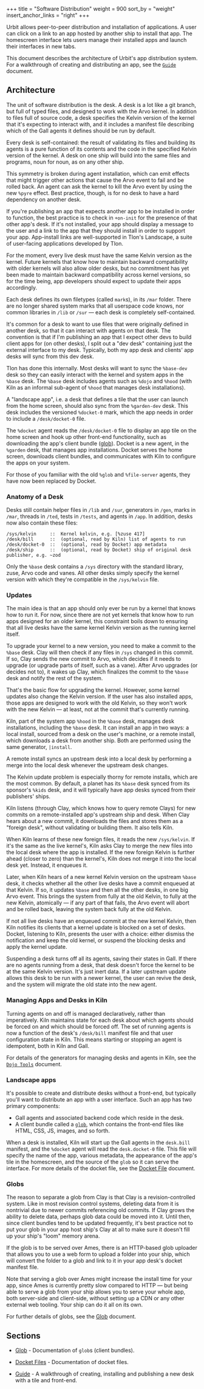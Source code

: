 +++
title = "Software Distribution"
weight = 900
sort_by = "weight"
insert_anchor_links = "right"
+++

Urbit allows peer-to-peer distribution and installation of applications. A user
can click on a link to an app hosted by another ship to install that app. The
homescreen interface lets users manage their installed apps and launch their
interfaces in new tabs.

This document describes the architecture of Urbit's app distribution system.
For a walkthrough of creating and distributing an app, see the
[`Guide`](/userspace/apps/guides/software-distribution) document.

## Architecture

The unit of software distribution is the desk. A desk is a lot like a git
branch, but full of typed files, and designed to work with the Arvo kernel. In
addition to files full of source code, a desk specifies the Kelvin version of
the kernel that it's expecting to interact with, and it includes a manifest
file describing which of the Gall agents it defines should be run by default.

Every desk is self-contained: the result of validating its files and building
its agents is a pure function of its contents and the code in the specified
Kelvin version of the kernel. A desk on one ship will build into the same files
and programs, noun for noun, as on any other ship.

This symmetry is broken during agent installation, which can emit effects that
might trigger other actions that cause the Arvo event to fail and be rolled
back. An agent can ask the kernel to kill the Arvo event by using the new
`%pyre` effect. Best practice, though, is for no desk to have a hard dependency
on another desk.

If you're publishing an app that expects another app to be installed in order
to function, the best practice is to check in `+on-init` for the presence of
that other app's desk. If it's not installed, your app should display a message
to the user and a link to the app that they should install in order to support
your app. App-install links are well-supported in Tlon's Landscape, a suite of
user-facing applications developed by Tlon.

For the moment, every live desk must have the same Kelvin version as the
kernel. Future kernels that know how to maintain backward compatibility with
older kernels will also allow older desks, but no commitment has yet been made
to maintain backward compatibility across kernel versions, so for the time
being, app developers should expect to update their apps accordingly.

Each desk defines its own filetypes (called `mark`s), in its `/mar` folder.
There are no longer shared system marks that all userspace code knows, nor
common libraries in `/lib` or `/sur` — each desk is completely self-contained.

It's common for a desk to want to use files that were originally defined in
another desk, so that it can interact with agents on that desk. The convention
is that if I'm publishing an app that I expect other devs to build client apps
for (on other desks), I split out a "dev desk" containing just the external
interface to my desk. Typically, both my app desk and clients' app desks will
sync from this dev desk.

Tlon has done this internally. Most desks will want to sync the `%base-dev`
desk so they can easily interact with the kernel and system apps in the `%base`
desk. The `%base` desk includes agents such as `%dojo` and `%hood` (with Kiln
as an informal sub-agent of `%hood` that manages desk installations).

A "landscape app", i.e. a desk that defines a tile that the user can launch
from the home screen, should also sync from the `%garden-dev` desk. This desk
includes the versioned `%docket-0` mark, which the app needs in order to
include a `/desk/docket-0` file.

The `%docket` agent reads the `/desk/docket-0` file to display an app tile on
the home screen and hook up other front-end functionality, such as downloading
the app's client bundle ([glob](/userspace/apps/reference/dist/glob)). Docket
is a new agent, in the `%garden` desk, that manages app installations. Docket
serves the home screen, downloads client bundles, and communicates with Kiln to
configure the apps on your system.

For those of you familiar with the old `%glob` and `%file-server` agents, they
have now been replaced by Docket.

### Anatomy of a Desk

Desks still contain helper files in `/lib` and `/sur`, generators in `/gen`,
marks in `/mar`, threads in `/ted`, tests in `/tests`, and agents in `/app`. In
addition, desks now also contain these files:

```
/sys/kelvin     ::  Kernel kelvin, e.g. [%zuse 417]
/desk/bill      ::  (optional, read by Kiln) list of agents to run
/desk/docket-0  ::  (optional, read by Docket) app metadata
/desk/ship      ::  (optional, read by Docket) ship of original desk publisher, e.g. ~zod
```

Only the `%base` desk contains a `/sys` directory with the standard library,
zuse, Arvo code and vanes. All other desks simply specify the kernel version
with which they're compatible in the `/sys/kelvin` file.

### Updates

The main idea is that an app should only ever be run by a kernel that knows how
to run it. For now, since there are not yet kernels that know how to run apps
designed for an older kernel, this constraint boils down to ensuring that all
live desks have the same kernel Kelvin version as the running kernel itself.

To upgrade your kernel to a new version, you need to make a commit to the
`%base` desk. Clay will then check if any files in `/sys` changed in this
commit. If so, Clay sends the new commit to Arvo, which decides if it needs to
upgrade (or upgrade parts of itself, such as a vane). After Arvo upgrades (or
decides not to), it wakes up Clay, which finalizes the commit to the `%base`
desk and notify the rest of the system.

That's the basic flow for upgrading the kernel. However, some kernel updates
also change the Kelvin version. If the user has also installed apps, those apps
are designed to work with the old Kelvin, so they won't work with the new
Kelvin — at least, not at the commit that's currently running.

Kiln, part of the system app `%hood` in the `%base` desk, manages desk
installations, including the `%base` desk. It can install an app in two ways: a
local install, sourced from a desk on the user's machine, or a remote install,
which downloads a desk from another ship. Both are performed using the same
generator, `|install`.

A remote install syncs an upstream desk into a local desk by performing a merge
into the local desk whenever the upstream desk changes.

The Kelvin update problem is especially thorny for remote installs, which are
the most common. By default, a planet has its `%base` desk synced from its
sponsor's `%kids` desk, and it will typically have app desks synced from their
publishers' ships.

Kiln listens (through Clay, which knows how to query remote Clays) for new
commits on a remote-installed app's upstream ship and desk. When Clay hears
about a new commit, it downloads the files and stores them as a "foreign desk",
without validating or building them. It also tells Kiln.

When Kiln learns of these new foreign files, it reads the new `/sys/kelvin`. If
it's the same as the live kernel's, Kiln asks Clay to merge the new files into
the local desk where the app is installed. If the new foreign Kelvin is further
ahead (closer to zero) than the kernel's, Kiln does not merge it into the local
desk yet. Instead, it enqueues it.

Later, when Kiln hears of a new kernel Kelvin version on the upstream `%base`
desk, it checks whether all the other live desks have a commit enqueued at that
Kelvin. If so, it updates `%base` and then all the other desks, in one big Arvo
event. This brings the system from fully at the old Kelvin, to fully at the new
Kelvin, atomically — if any part of that fails, the Arvo event will abort and
be rolled back, leaving the system back fully at the old Kelvin.

If not all live desks have an enqueued commit at the new kernel Kelvin, then
Kiln notifies its clients that a kernel update is blocked on a set of desks.
Docket, listening to Kiln, presents the user with a choice: either dismiss the
notification and keep the old kernel, or suspend the blocking desks and apply
the kernel update.

Suspending a desk turns off all its agents, saving their states in Gall. If
there are no agents running from a desk, that desk doesn't force the kernel to
be at the same Kelvin version. It's just inert data. If a later upstream update
allows this desk to be run with a newer kernel, the user can revive the desk,
and the system will migrate the old state into the new agent.

### Managing Apps and Desks in Kiln

Turning agents on and off is managed declaratively, rather than imperatively.
Kiln maintains state for each desk about which agents should be forced on and
which should be forced off. The set of running agents is now a function of the
desk's `/desk/bill` manifest file and that user configuration state in Kiln.
This means starting or stopping an agent is idempotent, both in Kiln and Gall.

For details of the generators for managing desks and agents in Kiln, see the
[`Dojo Tools`](https://urbit.org/using/os/dojo-tools#desks-apps-and-updates)
document.

### Landscape apps

It's possible to create and distribute desks without a front-end, but typically
you'll want to distribute an app with a user interface. Such an app has two
primary components:

- Gall agents and associated backend code which reside in the desk.
- A client bundle called a [`glob`](/userspace/apps/reference/dist/glob), which
  contains the front-end files like HTML, CSS, JS, images, and so forth.

When a desk is installed, Kiln will start up the Gall agents in the `desk.bill`
manifest, and the `%docket` agent will read the `desk.docket-0` file. This file
will specify the name of the app, various metadata, the appearance of the app's
tile in the homescreen, and the source of the `glob` so it can serve the
interface. For more details of the docket file, see the [Docket
File](/userspace/apps/reference/dist/docket) document.

### Globs

The reason to separate a glob from Clay is that Clay is a revision-controlled
system. Like in most revision control systems, deleting data from it is
nontrivial due to newer commits referencing old commits. If Clay grows the
ability to delete data, perhaps glob data could be moved into it. Until then,
since client bundles tend to be updated frequently, it's best practice not to
put your glob in your app host ship's Clay at all to make sure it doesn't fill
up your ship's "loom" memory arena.

If the glob is to be served over Ames, there is an HTTP-based glob uploader
that allows you to use a web form to upload a folder into your ship, which will
convert the folder to a glob and link to it in your app desk's docket manifest
file.

Note that serving a glob over Ames might increase the install time for your
app, since Ames is currently pretty slow compared to HTTP — but being able to
serve a glob from your ship allows you to serve your whole app, both
server-side and client-side, without setting up a CDN or any other external web
tooling. Your ship can do it all on its own.

For further details of globs, see the [Glob](/userspace/apps/reference/dist/glob) document.

## Sections

- [Glob](/userspace/apps/reference/dist/glob) - Documentation of `glob`s (client bundles).

- [Docket Files](/userspace/apps/reference/dist/docket) - Documentation of docket files.

- [Guide](/userspace/apps/guides/software-distribution) - A walkthrough of
  creating, installing and publishing a new desk with a tile and front-end.


